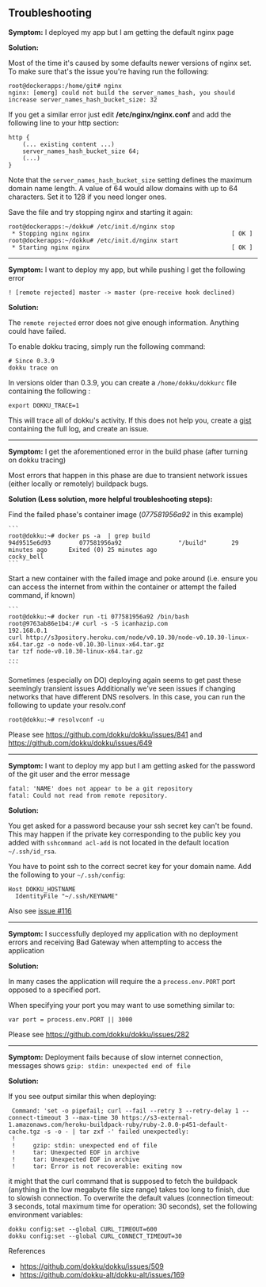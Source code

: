 ## Troubleshooting

__Symptom:__ I deployed my app but I am getting the default nginx page

__Solution:__

Most of the time it's caused by some defaults newer versions of nginx set. To make sure that's the issue you're having run the following:

```
root@dockerapps:/home/git# nginx
nginx: [emerg] could not build the server_names_hash, you should increase server_names_hash_bucket_size: 32
```

If you get a similar error just edit __/etc/nginx/nginx.conf__ and add the following line to your http section:

```
http {
    (... existing content ...)
    server_names_hash_bucket_size 64;
    (...)
}
```

Note that the `server_names_hash_bucket_size` setting defines the maximum domain name length.
A value of 64 would allow domains with up to 64 characters. Set it to 128 if you need longer ones.

Save the file and try stopping nginx and starting it again:

```
root@dockerapps:~/dokku# /etc/init.d/nginx stop
 * Stopping nginx nginx                                        [ OK ]
root@dockerapps:~/dokku# /etc/init.d/nginx start
 * Starting nginx nginx                                        [ OK ]
```

***

__Symptom:__ I want to deploy my app, but while pushing I get the following error

    ! [remote rejected] master -> master (pre-receive hook declined)

__Solution:__

The `remote rejected` error does not give enough information. Anything could have failed.

To enable dokku tracing, simply run the following command:

    # Since 0.3.9
    dokku trace on

In versions older than 0.3.9, you can create a `/home/dokku/dokkurc` file containing the following :

    export DOKKU_TRACE=1

This will trace all of dokku's activity. If this does not help you, create a [gist](https://gist.github.com) containing the full log, and create an issue.

***

__Symptom:__ I get the aforementioned error in the build phase (after turning on dokku tracing)

  Most errors that happen in this phase are due to transient network issues (either locally or remotely) buildpack bugs.

__Solution (Less solution, more helpful troubleshooting steps):__

  Find the failed phase's container image (*077581956a92* in this example)

    ```
    root@dokku:~# docker ps -a  | grep build
    94d9515e6d93        077581956a92                "/build"       29 minutes ago      Exited (0) 25 minutes ago                       cocky_bell
    ```

  Start a new container with the failed image and poke around (i.e. ensure you can access the internet from within the container or attempt the failed command, if known)

    ```
    root@dokku:~# docker run -ti 077581956a92 /bin/bash
    root@9763ab86e1b4:/# curl -s -S icanhazip.com
    192.168.0.1
    curl http://s3pository.heroku.com/node/v0.10.30/node-v0.10.30-linux-x64.tar.gz -o node-v0.10.30-linux-x64.tar.gz
    tar tzf node-v0.10.30-linux-x64.tar.gz
    ...
    ```

  Sometimes (especially on DO) deploying again seems to get past these seemingly transient issues
  Additionally we've seen issues if changing networks that have different DNS resolvers. In this case, you can run the following to update your resolv.conf

  ```
  root@dokku:~# resolvconf -u
  ```

Please see https://github.com/dokku/dokku/issues/841 and https://github.com/dokku/dokku/issues/649

***

__Symptom:__ I want to deploy my app but I am getting asked for the password of the git user and the error message

    fatal: 'NAME' does not appear to be a git repository
    fatal: Could not read from remote repository.

__Solution:__

You get asked for a password because your ssh secret key can't be found. This may happen if the private key corresponding to the public key you added with `sshcommand acl-add` is not located in the default location `~/.ssh/id_rsa`.

You have to point ssh to the correct secret key for your domain name. Add the following to your `~/.ssh/config`:

    Host DOKKU_HOSTNAME
      IdentityFile "~/.ssh/KEYNAME"

Also see [issue #116](https://github.com/dokku/dokku/issues/116)

***

__Symptom:__ I successfully deployed my application with no deployment errors and receiving Bad Gateway when attempting to access the application

__Solution:__

In many cases the application will require the a `process.env.PORT` port opposed to a specified port.

When specifying your port you may want to use something similar to:

    var port = process.env.PORT || 3000

Please see https://github.com/dokku/dokku/issues/282

***

__Symptom:__ Deployment fails because of slow internet connection, messages shows `gzip: stdin: unexpected end of file`

__Solution:__

If you see output similar this when deploying:

```
 Command: 'set -o pipefail; curl --fail --retry 3 --retry-delay 1 --connect-timeout 3 --max-time 30 https://s3-external-1.amazonaws.com/heroku-buildpack-ruby/ruby-2.0.0-p451-default-cache.tgz -s -o - | tar zxf -' failed unexpectedly:
 !
 !     gzip: stdin: unexpected end of file
 !     tar: Unexpected EOF in archive
 !     tar: Unexpected EOF in archive
 !     tar: Error is not recoverable: exiting now
```

it might that the curl command that is supposed to fetch the buildpack (anything in the low megabyte file size range) takes too long to finish, due to slowish connection.  To overwrite the default values (connection timeout: 3 seconds, total maximum time for operation: 30 seconds), set the following environment variables:

```shell
dokku config:set --global CURL_TIMEOUT=600
dokku config:set --global CURL_CONNECT_TIMEOUT=30
```

References
* https://github.com/dokku/dokku/issues/509
* https://github.com/dokku-alt/dokku-alt/issues/169
